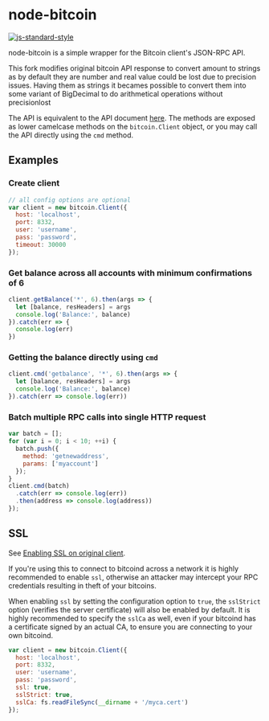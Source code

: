 # node-bitcoin
[![js-standard-style][standard-image]][standard-url]

[standard-image]: https://img.shields.io/badge/code%20style-standard-brightgreen.svg?style=flat
[standard-url]: http://standardjs.com

node-bitcoin is a simple wrapper for the Bitcoin client's JSON-RPC API.

This fork modifies original bitcoin API response to convert amount to strings as by default they are number and real value could be lost due to precision issues. Having them as strings it becames possible to convert them into some variant of BigDecimal to do arithmetical operations without precisionlost

The API is equivalent to the API document [here](https://en.bitcoin.it/wiki/Original_Bitcoin_client/API_Calls_list).
The methods are exposed as lower camelcase methods on the `bitcoin.Client`
object, or you may call the API directly using the `cmd` method.

## Examples

### Create client
```js
// all config options are optional
var client = new bitcoin.Client({
  host: 'localhost',
  port: 8332,
  user: 'username',
  pass: 'password',
  timeout: 30000
});
```

### Get balance across all accounts with minimum confirmations of 6

```js
client.getBalance('*', 6).then(args => {
  let [balance, resHeaders] = args
  console.log('Balance:', balance)
}).catch(err => {
  console.log(err)
})
```
### Getting the balance directly using `cmd`

```js
client.cmd('getbalance', '*', 6).then(args => {
  let [balance, resHeaders] = args
  console.log('Balance:', balance)
}).catch(err => console.log(err))
```

### Batch multiple RPC calls into single HTTP request

```js
var batch = [];
for (var i = 0; i < 10; ++i) {
  batch.push({
    method: 'getnewaddress',
    params: ['myaccount']
  });
}
client.cmd(batch)
  .catch(err => console.log(err))
  .then(address => console.log(address))
});
```

## SSL
See [Enabling SSL on original client](https://en.bitcoin.it/wiki/Enabling_SSL_on_original_client_daemon).

If you're using this to connect to bitcoind across a network it is highly
recommended to enable `ssl`, otherwise an attacker may intercept your RPC credentials
resulting in theft of your bitcoins.

When enabling `ssl` by setting the configuration option to `true`, the `sslStrict`
option (verifies the server certificate) will also be enabled by default. It is
highly recommended to specify the `sslCa` as well, even if your bitcoind has
a certificate signed by an actual CA, to ensure you are connecting
to your own bitcoind.

```js
var client = new bitcoin.Client({
  host: 'localhost',
  port: 8332,
  user: 'username',
  pass: 'password',
  ssl: true,
  sslStrict: true,
  sslCa: fs.readFileSync(__dirname + '/myca.cert')
});
```
